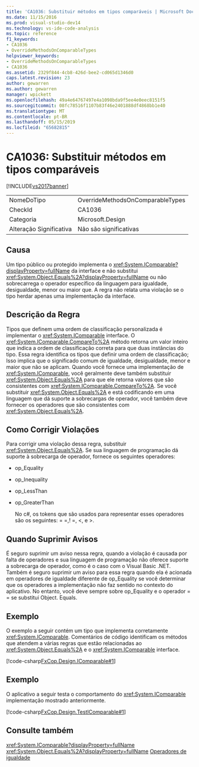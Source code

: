 ```yaml
---
title: 'CA1036: Substituir métodos em tipos comparáveis | Microsoft Docs'
ms.date: 11/15/2016
ms.prod: visual-studio-dev14
ms.technology: vs-ide-code-analysis
ms.topic: reference
f1_keywords:
- CA1036
- OverrideMethodsOnComparableTypes
helpviewer_keywords:
- OverrideMethodsOnComparableTypes
- CA1036
ms.assetid: 2329f844-4cb8-426d-bee2-cd065d1346d0
caps.latest.revision: 23
author: gewarren
ms.author: gewarren
manager: wpickett
ms.openlocfilehash: 49a4e64767497e4a1098bda9f5ee4e0eec8151f5
ms.sourcegitcommit: 08fc78516f1107b83f46e2401888df4868bb1e40
ms.translationtype: MT
ms.contentlocale: pt-BR
ms.lasthandoff: 05/15/2019
ms.locfileid: "65682815"
---
```

# <a name="ca1036-override-methods-on-comparable-types"></a>CA1036: Substituir métodos em tipos comparáveis
[!INCLUDE[vs2017banner](../includes/vs2017banner.md)]

|||
|-|-|
|NomeDoTipo|OverrideMethodsOnComparableTypes|
|CheckId|CA1036|
|Categoria|Microsoft.Design|
|Alteração Significativa|Não são significativas|

## <a name="cause"></a>Causa
 Um tipo público ou protegido implementa o <xref:System.IComparable?displayProperty=fullName> da interface e não substitui <xref:System.Object.Equals%2A?displayProperty=fullName> ou não sobrecarrega o operador específico da linguagem para igualdade, desigualdade, menor ou maior que. A regra não relata uma violação se o tipo herdar apenas uma implementação da interface.

## <a name="rule-description"></a>Descrição da Regra
 Tipos que definem uma ordem de classificação personalizada é implementar o <xref:System.IComparable> interface. O <xref:System.IComparable.CompareTo%2A> método retorna um valor inteiro que indica a ordem de classificação correta para que duas instâncias do tipo. Essa regra identifica os tipos que definir uma ordem de classificação; Isso implica que o significado comum de igualdade, desigualdade, menor e maior que não se aplicam. Quando você fornece uma implementação de <xref:System.IComparable>, você geralmente deve também substituir <xref:System.Object.Equals%2A> para que ele retorna valores que são consistentes com <xref:System.IComparable.CompareTo%2A>. Se você substituir <xref:System.Object.Equals%2A> e está codificando em uma linguagem que dá suporte a sobrecargas de operador, você também deve fornecer os operadores que são consistentes com <xref:System.Object.Equals%2A>.

## <a name="how-to-fix-violations"></a>Como Corrigir Violações
 Para corrigir uma violação dessa regra, substituir <xref:System.Object.Equals%2A>. Se sua linguagem de programação dá suporte à sobrecarga de operador, fornece os seguintes operadores:

- op_Equality

- op_Inequality

- op_LessThan

- op_GreaterThan

  No c#, os tokens que são usados para representar esses operadores são os seguintes: = =,! =, \<, e >.

## <a name="when-to-suppress-warnings"></a>Quando Suprimir Avisos
 É seguro suprimir um aviso nessa regra, quando a violação é causada por falta de operadores e sua linguagem de programação não oferece suporte a sobrecarga de operador, como é o caso com o Visual Basic .NET. Também é seguro suprimir um aviso para essa regra quando ela é acionada em operadores de igualdade diferente de op_Equality se você determinar que os operadores a implementação não faz sentido no contexto do aplicativo. No entanto, você deve sempre sobre op_Equality e o operador = = se substitui Object. Equals.

## <a name="example"></a>Exemplo
 O exemplo a seguir contém um tipo que implementa corretamente <xref:System.IComparable>. Comentários de código identificam os métodos que atendem a várias regras que estão relacionadas ao <xref:System.Object.Equals%2A> e o <xref:System.IComparable> interface.

 [!code-csharp[FxCop.Design.IComparable#1](../snippets/csharp/VS_Snippets_CodeAnalysis/FxCop.Design.IComparable/cs/FxCop.Design.IComparable.cs#1)]

## <a name="example"></a>Exemplo
 O aplicativo a seguir testa o comportamento do <xref:System.IComparable> implementação mostrado anteriormente.

 [!code-csharp[FxCop.Design.TestIComparable#1](../snippets/csharp/VS_Snippets_CodeAnalysis/FxCop.Design.TestIComparable/cs/FxCop.Design.TestIComparable.cs#1)]

## <a name="see-also"></a>Consulte também
 <xref:System.IComparable?displayProperty=fullName> <xref:System.Object.Equals%2A?displayProperty=fullName>
 [Operadores de igualdade](https://msdn.microsoft.com/library/bc496a91-fefb-4ce0-ab4c-61f09964119a)
